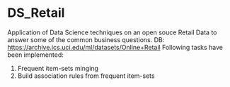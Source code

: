# DS_Retail
 Application of Data Science techniques on an open souce Retail Data to answer some of the common business questions. 
 DB: https://archive.ics.uci.edu/ml/datasets/Online+Retail
 Following tasks have been implemented:
 1) Frequent item-sets minging
 2) Build association rules from frequent item-sets
